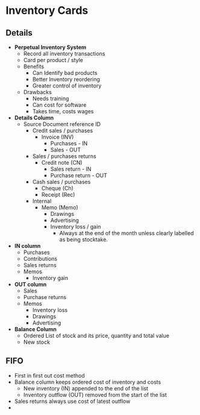 # Inventory Cards
## Details
- **Perpetual Inventory System**
	- Record all inventory transactions
	- Card per product / style
	- Benefits
		- Can Identify bad products
		- Better Inventory reordering
		- Greater control of inventory
	- Drawbacks
		- Needs training
		- Can cost for software
		- Takes time, costs wages
- **Details Column**
	- Source Document reference ID
		- Credit sales / purchases
			- Invoice (INV)
				- Purchases - IN
				- Sales - OUT
		- Sales / purchases returns
			- Credit note (CN)
				- Sales return - IN
				- Purchase return - OUT
		- Cash sales / purchases
			- Cheque (Ch)
			- Receipt (Rec)
		- Internal
			- Memo (Memo)
				- Drawings
				- Advertising
				- Inventory loss / gain
					- Always at the end of the month unless clearly labelled as being stocktake.
- **IN column**
	- Purchases
	- Contributions
	- Sales returns
	- Memos
		- Inventory gain
- **OUT column**
	- Sales
	- Purchase returns
	- Memos
		- Inventory loss
		- Drawings
		- Advertising
- **Balance Column**
	- Ordered List of stock and its price, quantity and total value
	- New stock 
## FIFO
- First in first out cost method
- Balance column keeps ordered cost of inventory and costs
	- New inventory (IN) appended to the end of the list
	- Inventory outflow (OUT) removed from the start of the list
- Sales returns always use cost of latest outflow
- 